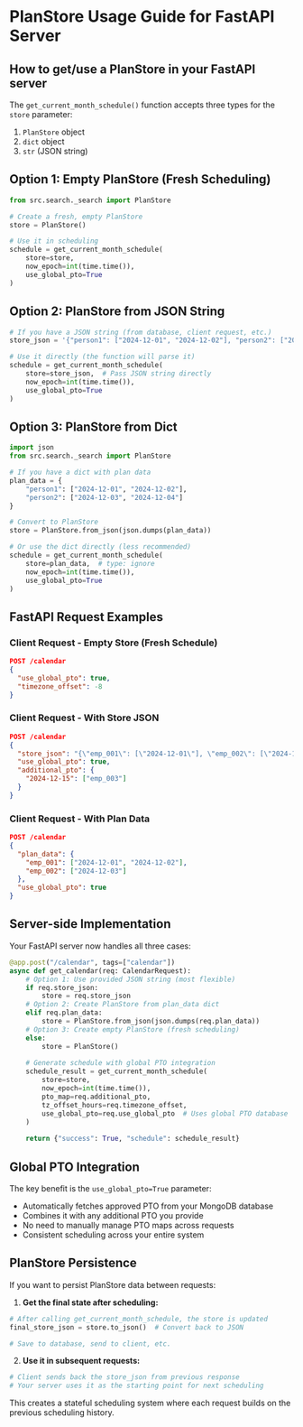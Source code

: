 # PlanStore Usage Guide for FastAPI Server

## How to get/use a PlanStore in your FastAPI server

The `get_current_month_schedule()` function accepts three types for the `store` parameter:
1. `PlanStore` object
2. `dict` object
3. `str` (JSON string)

## Option 1: Empty PlanStore (Fresh Scheduling)
```python
from src.search._search import PlanStore

# Create a fresh, empty PlanStore
store = PlanStore()

# Use it in scheduling
schedule = get_current_month_schedule(
    store=store,
    now_epoch=int(time.time()),
    use_global_pto=True
)
```

## Option 2: PlanStore from JSON String
```python
# If you have a JSON string (from database, client request, etc.)
store_json = '{"person1": ["2024-12-01", "2024-12-02"], "person2": ["2024-12-03"]}'

# Use it directly (the function will parse it)
schedule = get_current_month_schedule(
    store=store_json,  # Pass JSON string directly
    now_epoch=int(time.time()),
    use_global_pto=True
)
```

## Option 3: PlanStore from Dict
```python
import json
from src.search._search import PlanStore

# If you have a dict with plan data
plan_data = {
    "person1": ["2024-12-01", "2024-12-02"],
    "person2": ["2024-12-03", "2024-12-04"]
}

# Convert to PlanStore
store = PlanStore.from_json(json.dumps(plan_data))

# Or use the dict directly (less recommended)
schedule = get_current_month_schedule(
    store=plan_data,  # type: ignore
    now_epoch=int(time.time()),
    use_global_pto=True
)
```

## FastAPI Request Examples

### Client Request - Empty Store (Fresh Schedule)
```json
POST /calendar
{
  "use_global_pto": true,
  "timezone_offset": -8
}
```

### Client Request - With Store JSON
```json
POST /calendar
{
  "store_json": "{\"emp_001\": [\"2024-12-01\"], \"emp_002\": [\"2024-12-02\"]}",
  "use_global_pto": true,
  "additional_pto": {
    "2024-12-15": ["emp_003"]
  }
}
```

### Client Request - With Plan Data
```json
POST /calendar
{
  "plan_data": {
    "emp_001": ["2024-12-01", "2024-12-02"],
    "emp_002": ["2024-12-03"]
  },
  "use_global_pto": true
}
```

## Server-side Implementation

Your FastAPI server now handles all three cases:

```python
@app.post("/calendar", tags=["calendar"])
async def get_calendar(req: CalendarRequest):
    # Option 1: Use provided JSON string (most flexible)
    if req.store_json:
        store = req.store_json
    # Option 2: Create PlanStore from plan_data dict
    elif req.plan_data:
        store = PlanStore.from_json(json.dumps(req.plan_data))
    # Option 3: Create empty PlanStore (fresh scheduling)
    else:
        store = PlanStore()
    
    # Generate schedule with global PTO integration
    schedule_result = get_current_month_schedule(
        store=store,
        now_epoch=int(time.time()),
        pto_map=req.additional_pto,
        tz_offset_hours=req.timezone_offset,
        use_global_pto=req.use_global_pto  # Uses global PTO database
    )
    
    return {"success": True, "schedule": schedule_result}
```

## Global PTO Integration

The key benefit is the `use_global_pto=True` parameter:
- Automatically fetches approved PTO from your MongoDB database
- Combines it with any additional PTO you provide
- No need to manually manage PTO maps across requests
- Consistent scheduling across your entire system

## PlanStore Persistence

If you want to persist PlanStore data between requests:

1. **Get the final state after scheduling:**
```python
# After calling get_current_month_schedule, the store is updated
final_store_json = store.to_json()  # Convert back to JSON

# Save to database, send to client, etc.
```

2. **Use it in subsequent requests:**
```python
# Client sends back the store_json from previous response
# Your server uses it as the starting point for next scheduling
```

This creates a stateful scheduling system where each request builds on the previous scheduling history.